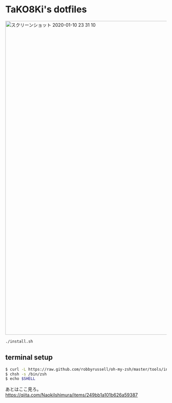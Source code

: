 # TaKO8Ki's dotfiles

<img width="978" alt="スクリーンショット 2020-01-10 23 31 10" src="https://user-images.githubusercontent.com/41065217/72160648-ff3cae80-3401-11ea-87ed-54c19c1bd69f.png">


```sh
./install.sh
```

## terminal setup

```sh
$ curl -L https://raw.github.com/robbyrussell/oh-my-zsh/master/tools/install.sh | sh
$ chsh -s /bin/zsh
$ echo $SHELL
```

あとはここ見ろ。https://qiita.com/NaokiIshimura/items/249bb1a101b626a59387
